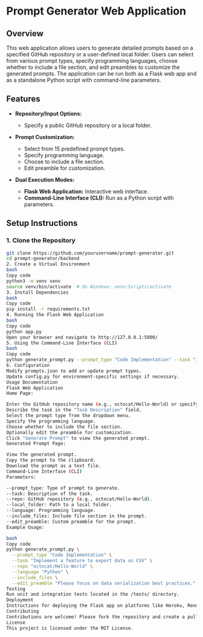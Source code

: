 # Prompt Generator Web Application

## **Overview**

This web application allows users to generate detailed prompts based on a specified GitHub repository or a user-defined local folder. Users can select from various prompt types, specify programming languages, choose whether to include a file section, and edit preambles to customize the generated prompts. The application can be run both as a Flask web app and as a standalone Python script with command-line parameters.

## **Features**

- **Repository/Input Options:**
  - Specify a public GitHub repository or a local folder.
  
- **Prompt Customization:**
  - Select from 15 predefined prompt types.
  - Specify programming language.
  - Choose to include a file section.
  - Edit preamble for customization.
  
- **Dual Execution Modes:**
  - **Flask Web Application:** Interactive web interface.
  - **Command-Line Interface (CLI):** Run as a Python script with parameters.

## **Setup Instructions**

### **1. Clone the Repository**

```bash
git clone https://github.com/yourusername/prompt-generator.git
cd prompt-generator/backend
2. Create a Virtual Environment
bash
Copy code
python3 -m venv venv
source venv/bin/activate  # On Windows: venv\Scripts\activate
3. Install Dependencies
bash
Copy code
pip install -r requirements.txt
4. Running the Flask Web Application
bash
Copy code
python app.py
Open your browser and navigate to http://127.0.0.1:5000/
5. Using the Command-Line Interface (CLI)
bash
Copy code
python generate_prompt.py --prompt_type "Code Implementation" --task "Implement a feature to export data as CSV" --repo "octocat/Hello-World" --language "Python" --include_files
6. Configuration
Modify prompts.json to add or update prompt types.
Update config.py for environment-specific settings if necessary.
Usage Documentation
Flask Web Application
Home Page:

Enter the GitHub repository name (e.g., octocat/Hello-World) or specify a local folder path.
Describe the task in the "Task Description" field.
Select the prompt type from the dropdown menu.
Specify the programming language.
Choose whether to include the file section.
Optionally edit the preamble for customization.
Click "Generate Prompt" to view the generated prompt.
Generated Prompt Page:

View the generated prompt.
Copy the prompt to the clipboard.
Download the prompt as a text file.
Command-Line Interface (CLI)
Parameters:

--prompt_type: Type of prompt to generate.
--task: Description of the task.
--repo: GitHub repository (e.g., octocat/Hello-World).
--local_folder: Path to a local folder.
--language: Programming language.
--include_files: Include file section in the prompt.
--edit_preamble: Custom preamble for the prompt.
Example Usage:

bash
Copy code
python generate_prompt.py \
  --prompt_type "Code Implementation" \
  --task "Implement a feature to export data as CSV" \
  --repo "octocat/Hello-World" \
  --language "Python" \
  --include_files \
  --edit_preamble "Please focus on data serialization best practices."
Testing
Run unit and integration tests located in the /tests/ directory.
Deployment
Instructions for deploying the Flask app on platforms like Heroku, Render, or PythonAnywhere can be found in the /docs/deployment.md file.
Contributing
Contributions are welcome! Please fork the repository and create a pull request with your changes.
License
This project is licensed under the MIT License.